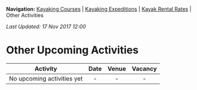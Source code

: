 **Navigation:** [Kayaking Courses](index) &#124; [Kayaking Expeditions](expedition) &#124; [Kayak Rental Rates](rental) &#124; Other Activities

_Last Updated: 17 Nov 2017 12:00_
# Other Upcoming Activities

Activity | Date | Venue | Vacancy
:---:|:---:|:---:|:---:
No upcoming activities yet|-|-|- 

